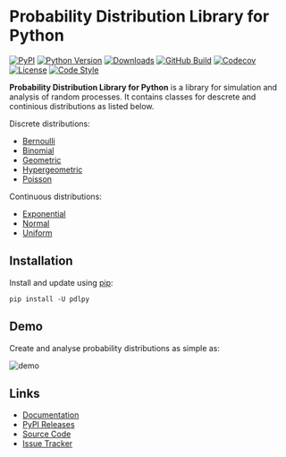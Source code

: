 # Probability Distribution Library for Python

[![PyPI](https://img.shields.io/pypi/v/pdlpy)](https://pypi.org/project/pdlpy)
[![Python Version](https://img.shields.io/pypi/pyversions/pdlpy)](https://python.org)
[![Downloads](https://pepy.tech/badge/pdlpy)](https://pepy.tech/project/pdlpy)
[![GitHub Build](https://img.shields.io/github/actions/workflow/status/andrebienemann/pdlpy/ci.yml)](https://github.com/andrebienemann/pdlpy/actions/workflows/ci.yml)
[![Codecov](https://img.shields.io/codecov/c/github/andrebienemann/pdlpy)](https://app.codecov.io/gh/andrebienemann/pdlpy)
[![License](https://img.shields.io/github/license/andrebienemann/pdlpy)](https://github.com/andrebienemann/pdlpy/blob/main/LICENSE)
[![Code Style](https://img.shields.io/badge/code%20style-black-000000.svg)](https://github.com/psf/black)

**Probability Distribution Library for Python** is a library for simulation and analysis of random processes.
It contains classes for descrete and continious distributions as listed below.

Discrete distributions:

- [Bernoulli](https://andrebienemann.github.io/pdlpy/discrete/bernoulli)
- [Binomial](https://andrebienemann.github.io/pdlpy/discrete/binomial)
- [Geometric](https://andrebienemann.github.io/pdlpy/discrete/geometric)
- [Hypergeometric](https://andrebienemann.github.io/pdlpy/discrete/hypergeometric)
- [Poisson](https://andrebienemann.github.io/pdlpy/discrete/poisson)

Continuous distributions:

- [Exponential](https://andrebienemann.github.io/pdlpy/continuous/exponential)
- [Normal](https://andrebienemann.github.io/pdlpy/continuous/normal)
- [Uniform](https://andrebienemann.github.io/pdlpy/continuous/uniform)

## Installation

Install and update using [pip](https://pip.pypa.io/en/stable/getting-started/):

```shell
pip install -U pdlpy
```

## Demo

Create and analyse probability distributions as simple as:

![demo](https://github.com/andrebienemann/pdlpy/blob/main/docs/assets/demo.gif)

## Links

- [Documentation](https://andrebienemann.github.io/pdlpy/)
- [PyPI Releases](https://pypi.org/project/pdlpy/)
- [Source Code](https://github.com/andrebienemann/pdlpy/)
- [Issue Tracker](https://github.com/andrebienemann/pdlpy/issues/)
